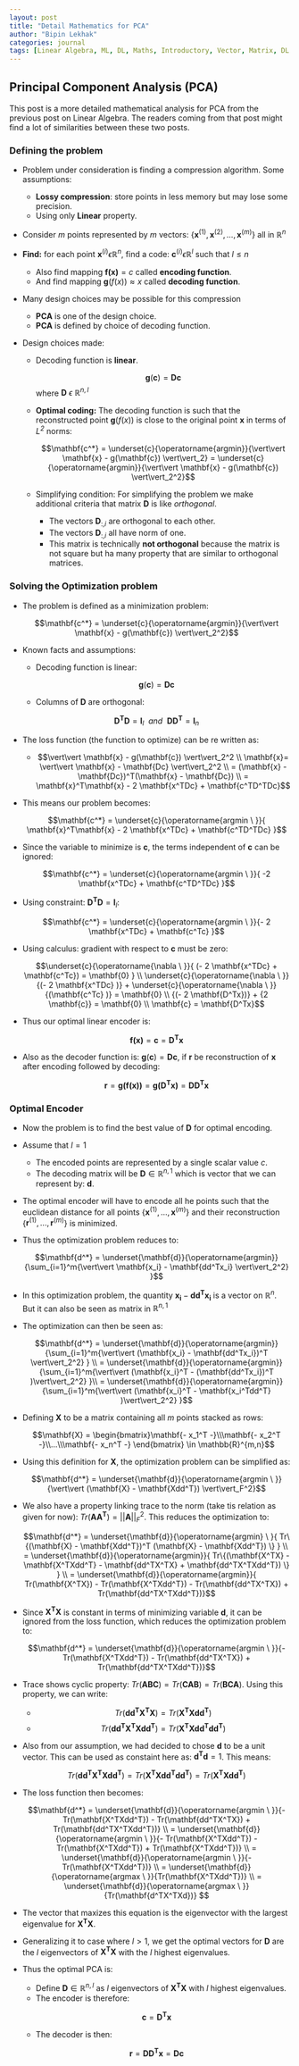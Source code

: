 ```yaml
---
layout: post
title: "Detail Mathematics for PCA"
author: "Bipin Lekhak"
categories: journal
tags: [Linear Algebra, ML, DL, Maths, Introductory, Vector, Matrix, DL Book]
---
```


## Principal Component Analysis (PCA)

This post is a more detailed mathematical analysis for PCA from the previous post
on Linear Algebra. The readers coming from that post might find a lot of
similarities between these two posts.

### Defining the problem

- Problem under consideration is finding a compression algorithm. Some assumptions:
  - **Lossy compression**: store points in less memory but may lose some precision.
  - Using only **Linear** property.

- Consider *m* points represented by *m* vectors:
  $\{ \mathbf{x}^{(1)}, \mathbf{x}^{(2)}, ...,  \mathbf{x}^{(m)} \}$ all in
  $\mathbb{R}^n$

- **Find:** for each point $\mathbf{x}^{(i)} \epsilon \mathbb{R}^n$, find a code:
  $\mathbf{c}^{(i)} \epsilon \mathbb{R}^l$ such that $l \leq n$
  - Also find mapping $\mathbf{f(x)} = c$ called **encoding function**.
  - And find mapping $\mathbf{g}(f(x)) \approx x$ called **decoding function**.

- Many design choices may be possible for this compression
  - **PCA** is one of the design choice.
  - **PCA** is defined by choice of decoding function.

- Design choices made:

  - Decoding function is **linear**.

    $$\mathbf{g}(\mathbf{c}) = \mathbf{Dc}$$
   where  $\mathbf{D} \ \epsilon \ \mathbb{R}^{n,l}$

  - **Optimal coding:** The decoding function is such that the reconstructed point
  $\mathbf{g}(f(x))$ is close to the original point $\mathbf{x}$
  in terms of *L<sup>2</sup>* norms:

    $$\mathbf{c^*} = \underset{c}{\operatorname{argmin}}{\vert\vert \mathbf{x} - g(\mathbf{c})
    \vert\vert_2}  = \underset{c}{\operatorname{argmin}}{\vert\vert \mathbf{x} - g(\mathbf{c})
    \vert\vert_2^2}$$

  - Simplifying condition: For simplifying the problem we make additional
    criteria that matrix $\mathbf{D}$ is like *orthogonal*.
    - The vectors $\mathbf{D}_{:,i}$ are orthogonal to each other.
    - The vectors $\mathbf{D}_{:,i}$ all have norm of one.
    - This matrix is technically **not orthogonal** because the matrix is not
      square but ha many property that are similar to orthogonal matrices.

### Solving the Optimization problem

- The problem is defined as a minimization problem:

  $$\mathbf{c^*} = \underset{c}{\operatorname{argmin}}{\vert\vert \mathbf{x} - g(\mathbf{c})
    \vert\vert_2^2}$$

- Known facts and assumptions:
  - Decoding function is linear:

  $$\mathbf{g}(\mathbf{c}) = \mathbf{Dc}$$

  - Columns of $\mathbf{D}$ are orthogonal:

  $$\mathbf{D^TD} = \mathbf{I}_l \ \ and \ \ \mathbf{DD^T} = \mathbf{I}_n$$

- The loss function (the function to optimize) can be re written as:
  - $$\vert\vert \mathbf{x} - g(\mathbf{c}) \vert\vert_2^2 \\ \mathbf{x}=
      \vert\vert \mathbf{x} - \mathbf{Dc} \vert\vert_2^2 \\ =
      (\mathbf{x} - \mathbf{Dc})^T(\mathbf{x} - \mathbf{Dc}) \\ =
      \mathbf{x}^T\mathbf{x} - 2 \mathbf{x^TDc} + \mathbf{c^TD^TDc}$$

- This means our problem becomes:

  $$\mathbf{c^*} = \underset{c}{\operatorname{argmin \ }}{
    \mathbf{x}^T\mathbf{x} - 2 \mathbf{x^TDc} + \mathbf{c^TD^TDc}
  }$$

- Since the variable to minimize is $\mathbf{c}$, the terms independent of 
  $\mathbf{c}$ can be ignored:

  $$\mathbf{c^*} = \underset{c}{\operatorname{argmin \ }}{
    -2 \mathbf{x^TDc} + \mathbf{c^TD^TDc}
  }$$

- Using constraint: $\mathbf{D^TD} = \mathbf{I}_l$:

  $$\mathbf{c^*} = \underset{c}{\operatorname{argmin \ }}{- 2 \mathbf{x^TDc} + \mathbf{c^Tc}
  }$$

- Using calculus: gradient with respect to $\mathbf{c}$ must be zero:

  $$\underset{c}{\operatorname{\nabla \ }}{
    (- 2 \mathbf{x^TDc} + \mathbf{c^Tc}) = \mathbf{0}
  } \\
  \underset{c}{\operatorname{\nabla \ }}{(- 2 \mathbf{x^TDc} )} +
  \underset{c}{\operatorname{\nabla \ }}{(\mathbf{c^Tc} )} = \mathbf{0} \\
  {(- 2 \mathbf{D^Tx})} + {2 \mathbf{c}} = \mathbf{0} \\
  \mathbf{c} = \mathbf{D^Tx}$$

- Thus our optimal linear encoder is:

  $$\mathbf{f(x)} = \mathbf{c} = \mathbf{D^Tx}$$

- Also as the decoder function is: $\mathbf{g}(\mathbf{c}) = \mathbf{Dc}$,
  if $\mathbf{r}$ be reconstruction of $\mathbf{x}$ after encoding followed by
  decoding:

  $$\mathbf{r} = \mathbf{g(f(x))} = \mathbf{g(D^Tx)} = \mathbf{DD^Tx}$$

### Optimal Encoder

- Now the problem is to find the best value of $\mathbf{D}$ for optimal encoding.

- Assume that $l=1$
  - The encoded points are represented by a single scalar value $c$.
  - The decoding matrix will be $\mathbf{D} \in \mathbb{R}^{n,1}$ which is vector
  that we can represent by: $\mathbf{d}$.
- The optimal encoder will have to encode all he points such that the euclidean
  distance for all points {$\mathbf{x}^{(1)}, ..., \mathbf{x}^{(m)}$} and their
  reconstruction {$\mathbf{r}^{(1)}, ..., \mathbf{r}^{(m)}$} is minimized.
- Thus the optimization problem reduces to:

  $$\mathbf{d^*} =
  \underset{\mathbf{d}}{\operatorname{argmin}}{\sum_{i=1}^m{\vert\vert
  \mathbf{x_i} - \mathbf{dd^Tx_i} \vert\vert_2^2} }$$

- In this optimization problem, the quantity $\mathbf{x_i} - \mathbf{dd^Tx_i}$
  is a vector on $\mathbb{R}^n$. But it can also be seen as matrix in
  $\mathbb{R}^{n,1}$

- The optimization can then be seen as:

  $$\mathbf{d^*} =
  \underset{\mathbf{d}}{\operatorname{argmin}}{\sum_{i=1}^m{\vert\vert
  (\mathbf{x_i} - \mathbf{dd^Tx_i})^T \vert\vert_2^2} } \\ =
  \underset{\mathbf{d}}{\operatorname{argmin}}{\sum_{i=1}^m{\vert\vert
  (\mathbf{x_i}^T - (\mathbf{dd^Tx_i})^T )\vert\vert_2^2} }\\ =
  \underset{\mathbf{d}}{\operatorname{argmin}}{\sum_{i=1}^m{\vert\vert
  (\mathbf{x_i}^T - \mathbf{x_i^Tdd^T} )\vert\vert_2^2} }$$

- Defining $\mathbf{X}$ to be a matrix containing all *m* points stacked as
  rows:

  $$\mathbf{X} = \begin{bmatrix}\mathbf{- x_1^T -}\\\mathbf{- x_2^T
  -}\\...\\\mathbf{- x_n^T -} \end{bmatrix} \in \mathbb{R}^{m,n}$$

- Using this definition for $\mathbf{X}$, the optimization problem can be
  simplified as:

  $$\mathbf{d^*} =
  \underset{\mathbf{d}}{\operatorname{argmin \ }}{\vert\vert
  (\mathbf{X} - \mathbf{Xdd^T}) \vert\vert_F^2}$$

- We also have a property linking trace to the norm (take tis relation as given for now):
  $Tr(\mathbf{AA^T}) = \vert \vert \mathbf{A} \vert \vert_F^2$. This reduces the
  optimization to:

  $$\mathbf{d^*} =
  \underset{\mathbf{d}}{\operatorname{argmin} \ }{
  Tr\{(\mathbf{X} - \mathbf{Xdd^T})^T (\mathbf{X} - \mathbf{Xdd^T}) \} } \\ =
  \underset{\mathbf{d}}{\operatorname{argmin}}{
  Tr\{(\mathbf{X^TX} - \mathbf{X^TXdd^T} - \mathbf{dd^TX^TX} + \mathbf{dd^TX^TXdd^T}) \} } \\ =
  \underset{\mathbf{d}}{\operatorname{argmin}}{
  Tr(\mathbf{X^TX}) - Tr(\mathbf{X^TXdd^T}) - Tr(\mathbf{dd^TX^TX}) + Tr(\mathbf{dd^TX^TXdd^T})}$$

- Since $\mathbf{X^TX}$ is constant in terms of minimizing variable
  $\mathbf{d}$, it can be ignored from the loss function, which reduces the
  optimization problem to:

  $$\mathbf{d^*} =
  \underset{\mathbf{d}}{\operatorname{argmin \ }}{- Tr(\mathbf{X^TXdd^T}) - Tr(\mathbf{dd^TX^TX}) + Tr(\mathbf{dd^TX^TXdd^T})}$$

- Trace shows cyclic property: 
   $Tr(\mathbf{ABC}) = Tr(\mathbf{CAB}) = Tr(\mathbf{BCA})$.
   Using this property, we can write:
  - $$Tr(\mathbf{dd^TX^TX}) = Tr(\mathbf{X^TXdd^T})$$
  - $$Tr(\mathbf{dd^TX^TXdd^T}) = Tr(\mathbf{X^TXdd^Tdd^T})$$

- Also from our assumption, we had decided to chose $\mathbf{d}$ to be a unit
  vector. This can be used as constaint here as: $\mathbf{d^Td} = 1$. This means:

  $$Tr(\mathbf{dd^TX^TXdd^T}) = Tr(\mathbf{X^TXdd^Tdd^T}) = Tr(\mathbf{X^TXdd^T})$$

- The loss function then becomes:

  $$\mathbf{d^*} =
  \underset{\mathbf{d}}{\operatorname{argmin \ }}{- Tr(\mathbf{X^TXdd^T}) - Tr(\mathbf{dd^TX^TX}) + Tr(\mathbf{dd^TX^TXdd^T})} \\ =
  \underset{\mathbf{d}}{\operatorname{argmin \ }}{- Tr(\mathbf{X^TXdd^T}) - Tr(\mathbf{X^TXdd^T}) + Tr(\mathbf{X^TXdd^T})} \\ =
  \underset{\mathbf{d}}{\operatorname{argmin \ }}{- Tr(\mathbf{X^TXdd^T})} \\ =
  \underset{\mathbf{d}}{\operatorname{argmax \ }}{Tr(\mathbf{X^TXdd^T})} \\ =
  \underset{\mathbf{d}}{\operatorname{argmax \ }}{Tr(\mathbf{d^TX^TXd})} $$

- The vector that maxizes this equation is the eigenvector with the largest
  eigenvalue for $\mathbf{X^TX}$.

- Generalizing it to case where $l > 1$, we get the optimal vectors for
  $\mathbf{D}$ are the $l$ eigenvectors of $\mathbf{X^TX}$ with the $l$ highest
  eigenvalues.

- Thus the optimal PCA is:
  - Define $\mathbf{D} \in \mathbb{R}^{n,l}$ as $l$ eigenvectors of
    $\mathbf{X^TX}$ with $l$ highest eigenvalues.
  - The encoder is therefore:

  $$\mathbf{c} = \mathbf{D^Tx}$$

  - The decoder is then:

  $$\mathbf{r} = \mathbf{DD^Tx} = \mathbf{Dc}$$

